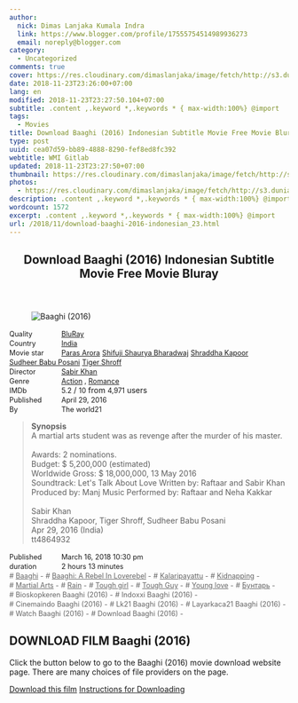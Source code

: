 ```yaml
---
author:
  nick: Dimas Lanjaka Kumala Indra
  link: https://www.blogger.com/profile/17555754514989936273
  email: noreply@blogger.com
category:
  - Uncategorized
comments: true
cover: https://res.cloudinary.com/dimaslanjaka/image/fetch/http://s3.dunia21.net/wp-content/uploads/2017/06/film-baaghi-2016.jpg
date: 2018-11-23T23:26:00+07:00
lang: en
modified: 2018-11-23T23:27:50.104+07:00
subtitle: .content ,.keyword *,.keywords * { max-width:100%} @import
tags:
  - Movies
title: Download Baaghi (2016) Indonesian Subtitle Movie Free Movie Bluray
type: post
uuid: cea07d59-bb89-4888-8290-fef8ed8fc392
webtitle: WMI Gitlab
updated: 2018-11-23T23:27:50+07:00
thumbnail: https://res.cloudinary.com/dimaslanjaka/image/fetch/http://s3.dunia21.net/wp-content/uploads/2017/06/film-baaghi-2016.jpg
photos:
  - https://res.cloudinary.com/dimaslanjaka/image/fetch/http://s3.dunia21.net/wp-content/uploads/2017/06/film-baaghi-2016.jpg
description: .content ,.keyword *,.keywords * { max-width:100%} @import
wordcount: 1572
excerpt: .content ,.keyword *,.keywords * { max-width:100%} @import
url: /2018/11/download-baaghi-2016-indonesian_23.html
---
```


<div>  <style>  .content *,.keyword *,.keywords * { max-width:100%}   @import url("https://cdnjs.cloudflare.com/ajax/libs/twitter-bootstrap/4.1.3/css/bootstrap.min.css");  .keywords h3 { margin-right: 15px; color: #666 }   .keywords h3::before { content: "#"; }  .keywords h3::after { content: "-"; }  .content h3 { display: inline-block; }  .keywords h3 { display: block }  .content-wrapper {          position: relative      }      .content-wrapper::before {          background: -moz-linear-gradient(top, rgba(255, 255, 255, 0) 0, rgba(255, 255, 255, 1) 100%);          background: -webkit-linear-gradient(top, rgba(255, 255, 255, 0) 0, rgba(255, 255, 255, 1) 100%);          background: linear-gradient(to bottom, rgba(255, 255, 255, 0) 0, rgba(255, 255, 255, 1) 100%);          filter: progid: DXImageTransform.Microsoft.gradient(startColorstr='#00ffffff', endColorstr='#ffffff', GradientType=0);          bottom: 0;          left: 0;          position: absolute;          width: 100%;          color: #fff;          height: 50px;          /*content: '';*/          /*z-index: 3*/      }      .keywords h3 a {          color: #666      }      .content {          position: relative      }      .content h2,      .content h3 {          font-style: normal;          display: inline-block;          font-weight: 400;          margin: 0;          padding: 0;          font-size: 90%      }      .content-media,      .show-more {          font-size: 80%      }      .content h2 {          width: 90px      }      .content-poster {          margin-bottom: 10px      }  </style>  <article class="post"><header class="post-header"><h1 for="title"> <span class="notranslate"> Download Baaghi (2016) Indonesian Subtitle Movie Free Movie Bluray</span> </h1></header><div class="content-wrapper" id="movie-detail"><div class="row toggle-more">  <div class="col-xs-2 content-poster"><figure><img src="https://res.cloudinary.com/dimaslanjaka/image/fetch/http://s3.dunia21.net/wp-content/uploads/2017/06/film-baaghi-2016.jpg" alt="Baaghi (2016)" title="Watch Baaghi (2016) Indonesian Subtitles Streaming Movie Free Download Online" class="img-thumbnail"></figure></div>  <div class="col-xs-10 content">  <div>  <h2> <span class="notranslate"> Quality</span> </h2>  <h3> <span class="notranslate"> <a href="http://web-manajemen.blogspot.com/p/search.html?q=quality%20bluray" title="List of the latest and most complete films on BluRay quality">BluRay</a></span> </h3>  </div>  <div>  <h2> <span class="notranslate"> Country</span> </h2>  <h3> <span class="notranslate"> <a href="http://web-manajemen.blogspot.com/p/search.html?q=country%20india" title="List of the latest and most complete films made in India">India</a></span> </h3>  </div>  <div>  <h2> <span class="notranslate"> Movie star</span> </h2>  <h3> <span class="notranslate"> <a href="http://web-manajemen.blogspot.com/p/search.html?q=artist%20paras%20arora">Paras Arora</a></span> </h3>  <h3> <span class="notranslate"> <a href="http://web-manajemen.blogspot.com/p/search.html?q=artist%20shifuji%20shaurya%20bharadwaj">Shifuji Shaurya Bharadwaj</a></span> </h3>  <h3> <span class="notranslate"> <a href="http://web-manajemen.blogspot.com/p/search.html?q=artist%20shraddha%20kapoor">Shraddha Kapoor</a></span> </h3>  <h3> <span class="notranslate"> <a href="http://web-manajemen.blogspot.com/p/search.html?q=artist%20sudheer%20babu%20posani">Sudheer Babu Posani</a></span> </h3>  <h3> <span class="notranslate"> <a href="http://web-manajemen.blogspot.com/p/search.html?q=artist%20tiger%20shroff">Tiger Shroff</a></span> </h3>  </div>  <div>  <h2> <span class="notranslate"> Director</span> </h2>  <h3> <span class="notranslate"> <a href="http://web-manajemen.blogspot.com/p/search.html?q=director%20sabir%20khan">Sabir Khan</a></span> </h3>  </div>  <div>  <h2> <span class="notranslate"> Genre</span> </h2>  <h3> <span class="notranslate"> <a href="http://web-manajemen.blogspot.com/p/search.html?q=genre%20action" title="List of the latest and most complete films Genres">Action</a> , <a href="http://web-manajemen.blogspot.com/p/search.html?q=genre%20romance" title="List of the latest and most complete films Genres">Romance</a></span> </h3>  </div>  <div>  <h2> <span class="notranslate"> IMDb</span> </h2>  <h3> <span class="notranslate"> 5.2</span> </h3> <span class="notranslate"> /</span> <h3> <span class="notranslate"> 10</span> </h3> <span class="notranslate"> from</span> <h3> <span class="notranslate"> 4,971</span> </h3> <span class="notranslate"> users</span> </div>  <div>  <h2> <span class="notranslate"> Published</span> </h2>  <h3> <span class="notranslate"> April 29, 2016</span> </h3>  </div>  <div>  <h2> <span class="notranslate"> By</span> </h2>  <h3> <span class="notranslate"> The world21</span> </h3>  </div>  <blockquote> <span class="notranslate"> <strong>Synopsis</strong></span> <br><span class="notranslate"> A martial arts student was as revenge after the murder of his master.</span> <br><br><span class="notranslate"> Awards: 2 nominations.</span> <br><span class="notranslate"> Budget: $ 5,200,000 (estimated)</span> <br><span class="notranslate"> Worldwide Gross: $ 18,000,000, 13 May 2016</span> <br><span class="notranslate"> Soundtrack: Let's Talk About Love Written by: Raftaar and Sabir Khan Produced by: Manj Music Performed by: Raftaar and Neha Kakkar</span> <br><span><br></span> <span class="notranslate"> <span>Sabir Khan</span></span> <span><br></span> <span class="notranslate"> <span>Shraddha Kapoor, Tiger Shroff, Sudheer Babu Posani</span></span> <span><br></span> <span class="notranslate"> <span>Apr 29, 2016 (India)</span></span> <span><br></span> <span class="notranslate"> <span>tt4864932</span></span> <span><br></span> </blockquote>  <div>  <h2> <span class="notranslate"> Published</span> </h2>  <h3> <span class="notranslate"> March 16, 2018 10:30 pm</span> </h3>  </div>  <div>  <h2> <span class="notranslate"> duration</span> </h2>  <h3> <span class="notranslate"> 2 hours 13 minutes</span> </h3>  </div>  <div class="keywords">  <h3> <span class="notranslate"> <a href="http://web-manajemen.blogspot.com/p/search.html?q=tag%20baaghi">Baaghi</a></span> </h3>  <h3> <span class="notranslate"> <a href="http://web-manajemen.blogspot.com/p/search.html?q=tag%20baaghi%20a%20rebel%20in%20loverebel">Baaghi: A Rebel In Loverebel</a></span> </h3>  <h3> <span class="notranslate"> <a href="http://web-manajemen.blogspot.com/p/search.html?q=tag%20kalaripayattu">Kalaripayattu</a></span> </h3>  <h3> <span class="notranslate"> <a href="http://web-manajemen.blogspot.com/p/search.html?q=tag%20kidnapping">Kidnapping</a></span> </h3>  <h3> <span class="notranslate"> <a href="http://web-manajemen.blogspot.com/p/search.html?q=tag%20martial%20arts">Martial Arts</a></span> </h3>  <h3> <span class="notranslate"> <a href="http://web-manajemen.blogspot.com/p/search.html?q=tag%20rain">Rain</a></span> </h3>  <h3> <span class="notranslate"> <a href="http://web-manajemen.blogspot.com/p/search.html?q=tag%20tough%20girl">Tough girl</a></span> </h3>  <h3> <span class="notranslate"> <a href="http://web-manajemen.blogspot.com/p/search.html?q=tag%20tough%20guy">Tough Guy</a></span> </h3>  <h3> <span class="notranslate"> <a href="http://web-manajemen.blogspot.com/p/search.html?q=tag%20young%20love">Young love</a></span> </h3>  <h3> <span class="notranslate"> <a href="http://web-manajemen.blogspot.com/p/search.html?q=tag%20%D0%B1%D1%83%D0%BD%D1%82%D0%B0%D1%80%D1%8C">Бунтарь</a></span> </h3>  <h3> <span class="notranslate"> Bioskopkeren Baaghi (2016)</span> </h3>  <h3> <span class="notranslate"> Indoxxi Baaghi (2016)</span> </h3>  <h3> <span class="notranslate"> Cinemaindo Baaghi (2016)</span> </h3>  <h3> <span class="notranslate"> Lk21 Baaghi (2016)</span> </h3>  <h3> <span class="notranslate"> Layarkaca21 Baaghi (2016)</span> </h3>  <h3> <span class="notranslate"> Watch Baaghi (2016)</span> </h3>  <h3> <span class="notranslate"> Download Baaghi (2016)</span> </h3>  </div>  </div>  </div></div></article><div class="download-movie" id="download-movie">  <h2> <span class="notranslate"> DOWNLOAD FILM Baaghi (2016)</span> </h2>  <p> <span class="notranslate"> Click the button below to go to the Baaghi (2016) movie download website page.</span> <span class="notranslate"> There are many choices of file providers on the page.</span> </p> <a href="http://dl.layarkaca21.vip/get/baaghi-2016" target="_blank" class="btn btn-success" rel="noopener noreferer nofollow"><i class="fa-download"></i></a> <span class="notranslate"> <a href="http://dl.layarkaca21.vip/get/baaghi-2016" target="_blank" class="btn btn-success" rel="noopener noreferer nofollow">Download this film</a></span> <a href="http://web-manajemen.blogspot.com/p/search.html?q=petunjuk%20cara%20download%20film" target="_blank" class="btn btn-default"><i class="fa-info-circled"></i></a> <span class="notranslate"> <a href="http://web-manajemen.blogspot.com/p/search.html?q=petunjuk%20cara%20download%20film" target="_blank" class="btn btn-default">Instructions for Downloading</a></span> </div>  </div><script type="text/javascript">  var ouo_token="2NDiMv2q",exclude_domains=["web-manajemen.blogspot.com",location.host];       </script>  <script src="//cdn.ouo.io/js/full-page-script.js"></script>
